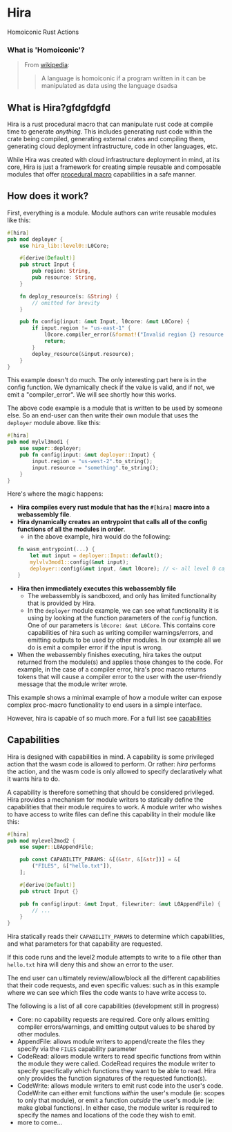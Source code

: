 # Hira
Homoiconic Rust Actions

### What is 'Homoiconic'?

> From [wikipedia](https://en.wikipedia.org/wiki/Homoiconicity):
> > A language is homoiconic if a program written in it can be manipulated as data using the language
dsadsa
## What is Hira?gfdgfdgfd

Hira is a rust procedural macro that can manipulate rust code at compile time to generate *anything*. This includes generating rust code within the crate being compiled, generating external crates and compiling them, generating cloud deployment infrastructure, code in other languages, etc.

While Hira was created with cloud infrastructure deployment in mind, at its core, Hira is just a framework for creating simple reusable and composable modules that offer [procedural macro](https://doc.rust-lang.org/reference/procedural-macros.html) capabilities in a safe manner.

## How does it work?

First, everything is a module. Module authors can write reusable modules like this:

```rs
#[hira]
pub mod deployer {
    use hira_lib::level0::L0Core;

    #[derive(Default)]
    pub struct Input {
        pub region: String,
        pub resource: String,
    }

    fn deploy_resource(s: &String) {
        // omitted for brevity
    }

    pub fn config(input: &mut Input, l0core: &mut L0Core) {
        if input.region != "us-east-1" {
            l0core.compiler_error(&format!("Invalid region {} resource can only be deployed in us-east-1", input.region));
            return;
        }
        deploy_resource(&input.resource);
    }
}
```

This example doesn't do much. The only interesting part here is in the config function. We dynamically check if the value is
valid, and if not, we emit a "compiler_error". We will see shortly how this works.

The above code example is a module that is written to be used by someone else. So an end-user can
then write their own module that uses the `deployer` module above. like this:

```rs
#[hira]
pub mod mylvl3mod1 {
    use super::deployer;
    pub fn config(input: &mut deployer::Input) {
        input.region = "us-west-2".to_string();
        input.resource = "something".to_string();
    }
}
```

Here's where the magic happens:

- **Hira compiles every rust module that has the `#[hira]` macro into a webassembly file**.
- **Hira dynamically creates an entrypoint that calls all of the config functions of all the modules in order**.
    - in the above example, hira would do the following:
    ```rs
    fn wasm_entrypoint(...) {
        let mut input = deployer::Input::default();
        mylvlv3mod1::config(&mut input);
        deployer::config(&mut input, &mut l0core); // <- all level 0 capabilities are passed into the entrypoint
    }
    ```
- **Hira then immediately executes this webassembly file**
    - The webassembly is sandboxed, and only has limited functionality that is provided by Hira.
    - In the `deployer` module example, we can see what functionality it is using by looking at the
      function parameters of the `config` function. One of our parameters is `l0core: &mut L0Core`. This
      contains core capabilities of hira such as writing compiler warnings/errors, and emitting outputs to be
      used by other modules. In our example all we do is emit a compiler error if the input is wrong.
- When the webassembly finishes executing, hira takes the output returned from the module(s) and applies
  those changes to the code. For example, in the case of a compiler error, hira's proc macro returns tokens
  that will cause a compiler error to the user with the user-friendly message that the module writer wrote.


This example shows a minimal example of how a module writer can expose complex proc-macro functionality to end users
in a simple interface.

However, hira is capable of so much more. For a full list see [capabilities](#capabilities)


## Capabilities

Hira is designed with capabilities in mind. A capability is some privileged action that the wasm code
is allowed to perform. Or rather: *hira* performs the action, and the wasm code is only allowed to specify declaratively what it wants hira to do.

A capability is therefore something that should be considered privileged. Hira provides a mechanism for module writers to statically define
the capabilities that their module requires to work. A module writer who wishes to have access to write files can define this capability in their module like this:


```rs
#[hira]
pub mod mylevel2mod2 {
    use super::L0AppendFile;

    pub const CAPABILITY_PARAMS: &[(&str, &[&str])] = &[
        ("FILES", &["hello.txt"]),
    ];

    #[derive(Default)]
    pub struct Input {}

    pub fn config(input: &mut Input, filewriter: &mut L0AppendFile) {
        // ...
    }
}
```

Hira statically reads their `CAPABILITY_PARAMS` to determine which capabilities, and what parameters for that capability are requested.

If this code runs and the level2 module attempts to write to a file other than `hello.txt` hira will deny this and show an error to the user.

The end user can ultimately review/allow/block all the different capabilities that their code requests, and even specific values: such as in
this example where we can see which files the code wants to have write access to.

The following is a list of all core capabilities (development still in progress)

- Core: no capability requests are required. Core only allows emitting compiler errors/warnings, and emitting output values to be shared by other modules.
- AppendFile: allows module writers to append/create the files they specify via the `FILES` capability parameter
- CodeRead: allows module writers to read specific functions from within the module they were called. CodeRead requires the module writer to specify specifically which functions they want to be able to read. Hira only provides the function signatures of the requested function(s).
- CodeWrite: allows module writers to emit rust code into the user's code. CodeWrite can either emit functions *within* the user's module (ie: scopes to only that module), or emit a function *outside* the user's module (ie: make global functions). In either case, the module writer is required to specify the names and locations of the code they wish to emit.
- more to come...

